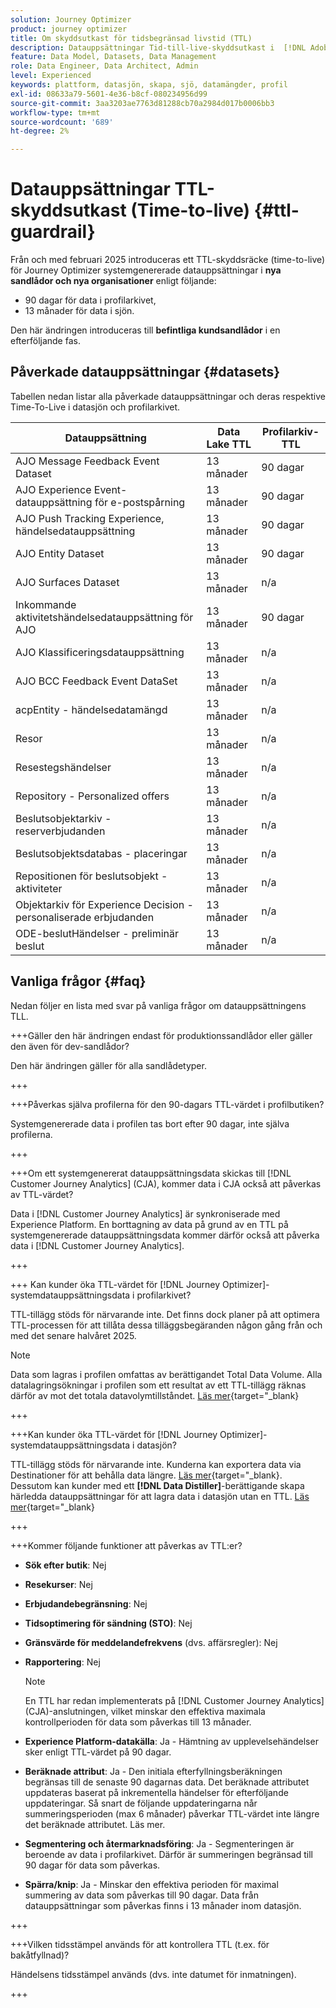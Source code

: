```yaml
---
solution: Journey Optimizer
product: journey optimizer
title: Om skyddsutkast för tidsbegränsad livstid (TTL)
description: Datauppsättningar Tid-till-live-skyddsutkast i  [!DNL Adobe Journey Optimizer]
feature: Data Model, Datasets, Data Management
role: Data Engineer, Data Architect, Admin
level: Experienced
keywords: plattform, datasjön, skapa, sjö, datamängder, profil
exl-id: 08633a79-5601-4e36-b8cf-080234956d99
source-git-commit: 3aa3203ae7763d81288cb70a2984d017b0006bb3
workflow-type: tm+mt
source-wordcount: '689'
ht-degree: 2%

---
```


# Datauppsättningar TTL-skyddsutkast (Time-to-live) {#ttl-guardrail}

Från och med februari 2025 introduceras ett TTL-skyddsräcke (time-to-live) för Journey Optimizer systemgenererade datauppsättningar i **nya sandlådor och nya organisationer** enligt följande:

* 90 dagar för data i profilarkivet,
* 13 månader för data i sjön.

Den här ändringen introduceras till **befintliga kundsandlådor** i en efterföljande fas.

## Påverkade datauppsättningar {#datasets}

Tabellen nedan listar alla påverkade datauppsättningar och deras respektive Time-To-Live i datasjön och profilarkivet.

| Datauppsättning | Data Lake TTL | Profilarkiv-TTL |
|------|-----|-----|
| AJO Message Feedback Event Dataset | 13 månader | 90 dagar |
| AJO Experience Event-datauppsättning för e-postspårning | 13 månader | 90 dagar |
| AJO Push Tracking Experience, händelsedatauppsättning | 13 månader | 90 dagar |
| AJO Entity Dataset | 13 månader | 90 dagar |
| AJO Surfaces Dataset | 13 månader | n/a |
| Inkommande aktivitetshändelsedatauppsättning för AJO | 13 månader | 90 dagar |
| AJO Klassificeringsdatauppsättning | 13 månader | n/a |
| AJO BCC Feedback Event DataSet | 13 månader | n/a |
| acpEntity - händelsedatamängd | 13 månader | n/a |
| Resor | 13 månader | n/a |
| Resestegshändelser | 13 månader | n/a |
| Repository - Personalized offers | 13 månader | n/a |
| Beslutsobjektarkiv - reserverbjudanden | 13 månader | n/a |
| Beslutsobjektsdatabas - placeringar | 13 månader | n/a |
| Repositionen för beslutsobjekt - aktiviteter | 13 månader | n/a |
| Objektarkiv för Experience Decision - personaliserade erbjudanden | 13 månader | n/a |
| ODE-beslutHändelser - preliminär beslut | 13 månader | n/a |

## Vanliga frågor {#faq}

Nedan följer en lista med svar på vanliga frågor om datauppsättningens TLL.

+++Gäller den här ändringen endast för produktionssandlådor eller gäller den även för dev-sandlådor?

Den här ändringen gäller för alla sandlådetyper.

+++

+++Påverkas själva profilerna för den 90-dagars TTL-värdet i profilbutiken?

Systemgenererade data i profilen tas bort efter 90 dagar, inte själva profilerna.

+++

+++Om ett systemgenererat datauppsättningsdata skickas till [!DNL Customer Journey Analytics] (CJA), kommer data i CJA också att påverkas av TTL-värdet?

Data i [!DNL Customer Journey Analytics] är synkroniserade med Experience Platform. En borttagning av data på grund av en TTL på systemgenererade datauppsättningsdata kommer därför också att påverka data i [!DNL Customer Journey Analytics].

+++

+++ Kan kunder öka TTL-värdet för [!DNL Journey Optimizer]-systemdatauppsättningsdata i profilarkivet? 

TTL-tillägg stöds för närvarande inte. Det finns dock planer på att optimera TTL-processen för att tillåta dessa tilläggsbegäranden någon gång från och med det senare halvåret 2025.

>[!NOTE]
>
>Data som lagras i profilen omfattas av berättigandet Total Data Volume. Alla datalagringsökningar i profilen som ett resultat av ett TTL-tillägg räknas därför av mot det totala datavolymtillståndet. [Läs mer](https://experienceleague.adobe.com/docs/experience-platform/landing/license/total-data-volume.html){target=&quot;_blank}

+++

+++Kan kunder öka TTL-värdet för [!DNL Journey Optimizer]-systemdatauppsättningsdata i datasjön? 

TTL-tillägg stöds för närvarande inte. Kunderna kan exportera data via Destinationer för att behålla data längre. [Läs mer](https://experienceleague.adobe.com/docs/experience-platform/destinations/ui/activate/export-datasets.html){target=&quot;_blank}. Dessutom kan kunder med ett **[!DNL Data Distiller]**-berättigande skapa härledda datauppsättningar för att lagra data i datasjön utan en TTL. [Läs mer](https://experienceleague.adobe.com/en/docs/experience-platform/query/data-distiller/derived-datasets/overview){target=&quot;_blank}

+++

+++Kommer följande funktioner att påverkas av TTL:er? 

* **Sök efter butik**: Nej
* **Resekurser**: Nej
* **Erbjudandebegränsning**: Nej
* **Tidsoptimering för sändning (STO)**: Nej
* **Gränsvärde för meddelandefrekvens** (dvs. affärsregler): Nej
* **Rapportering**: Nej

  >[!NOTE]
  >
  >En TTL har redan implementerats på [!DNL Customer Journey Analytics] (CJA)-anslutningen, vilket minskar den effektiva maximala kontrollperioden för data som påverkas till 13 månader.

* **Experience Platform-datakälla**: Ja - Hämtning av upplevelsehändelser sker enligt TTL-värdet på 90 dagar.
* **Beräknade attribut**: Ja - Den initiala efterfyllningsberäkningen begränsas till de senaste 90 dagarnas data. Det beräknade attributet uppdateras baserat på inkrementella händelser för efterföljande uppdateringar. Så snart de följande uppdateringarna når summeringsperioden (max 6 månader) påverkar TTL-värdet inte längre det beräknade attributet. Läs mer.
* **Segmentering och återmarknadsföring**: Ja - Segmenteringen är beroende av data i profilarkivet. Därför är summeringen begränsad till 90 dagar för data som påverkas.
* **Spärra/knip**: Ja - Minskar den effektiva perioden för maximal summering av data som påverkas till 90 dagar. Data från datauppsättningar som påverkas finns i 13 månader inom datasjön.

+++

+++Vilken tidsstämpel används för att kontrollera TTL (t.ex. för bakåtfyllnad)? 

Händelsens tidsstämpel används (dvs. inte datumet för inmatningen).

+++
